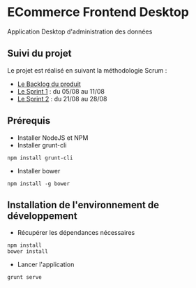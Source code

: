 # ECommerce Frontend Desktop
Application Desktop d'administration des données

## Suivi du projet
Le projet est réalisé en suivant la méthodologie Scrum :
* [Le Backlog du produit](https://github.com/DTAFormation/ecommerce-frontend-desktop/wiki/Backlog-Produit)
* [Le Sprint 1](https://github.com/DTAFormation/ecommerce-frontend-desktop/wiki/Sprint-1) : du 05/08 au 11/08
* [Le Sprint 2](https://github.com/DTAFormation/ecommerce-frontend-desktop/wiki/Sprint-2) : du 21/08 au 28/08

## Prérequis
* Installer NodeJS et NPM
* Installer grunt-cli
```
npm install grunt-cli
```
* Installer bower
```
npm install -g bower
```

## Installation de l'environnement de développement
* Récupérer les dépendances nécessaires
```
npm install
bower install
```
* Lancer l'application
```
grunt serve
```
